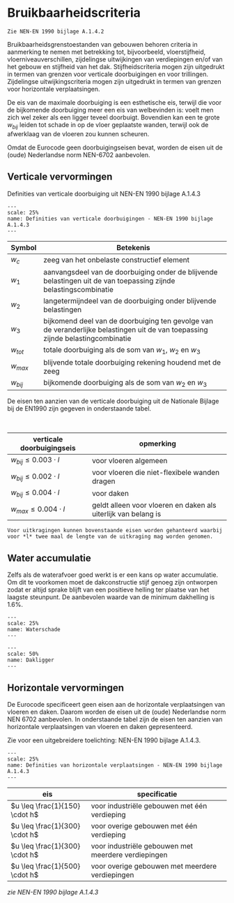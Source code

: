 # Bruikbaarheidscriteria

```{note}
Zie NEN-EN 1990 bijlage A.1.4.2
```

Bruikbaarheidsgrenstoestanden van gebouwen behoren criteria in aanmerking te nemen met betrekking tot, bijvoorbeeld, vloerstijfheid, vloerniveauverschillen, zijdelingse uitwijkingen van verdiepingen en/of van het gebouw en stijfheid van het dak. Stijfheidscriteria mogen zijn uitgedrukt in termen van grenzen voor verticale doorbuigingen en voor trillingen. Zijdelingse uitwijkingscriteria mogen zijn uitgedrukt in termen van grenzen voor horizontale verplaatsingen.

De eis van de maximale doorbuiging is een esthetische eis, terwijl die voor de bijkomende doorbuiging meer een eis van welbevinden is: voelt men zich wel zeker als een ligger teveel doorbuigt. Bovendien kan een te grote $w_{bij}$ leiden tot schade in op de vloer geplaatste wanden, terwijl ook de afwerklaag van de vloeren zou kunnen scheuren.

Omdat de Eurocode geen doorbuigingseisen bevat, worden de eisen uit de (oude) Nederlandse norm NEN-6702 aanbevolen.

## Verticale vervormingen
Definities van verticale doorbuiging uit NEN-EN 1990 bijlage A.1.4.3

```{figure} Images/Definities_van_verticale_doorbuigingen.png
---
scale: 25%
name: Definities van verticale doorbuigingen - NEN-EN 1990 bijlage A.1.4.3
---
```

| Symbol | Betekenis |
|--------|-----------|
| $w_c$ | zeeg van het onbelaste constructief element |
| $w_1$ | aanvangsdeel van de doorbuiging onder de blijvende belastingen uit de van toepassing zijnde belastingscombinatie |
| $w_2$ | langetermijndeel van de doorbuiging onder blijvende belastingen |
| $w_3$ | bijkomend deel van de doorbuiging ten gevolge van de veranderlijke belastingen uit de van toepassing zijnde belastingcombinatie |
| $w_{tot}$ | totale doorbuiging als de som van $w_1$, $w_2$ en $w_3$ |
| $w_{max}$ | blijvende totale doorbuiging rekening houdend met de zeeg |
| $w_{bij}$ | bijkomende doorbuiging als de som van $w_2$ en $w_3$ |

De eisen ten aanzien van de verticale doorbuiging uit de Nationale Bijlage bij de EN1990 zijn gegeven in onderstaande tabel.

<br>

| verticale doorbuigingseis | opmerking |
|---------------------------|-----------|
| $w_{bij} \leq 0.003 \cdot l$ | voor vloeren algemeen |
| $w_{bij} \leq 0.002 \cdot l$ | voor vloeren die niet-flexibele wanden dragen |
| $w_{bij} \leq 0.004 \cdot l$ | voor daken |
| $w_{max} \leq 0.004 \cdot l$ | geldt alleen voor vloeren en daken als uiterlijk van belang is |

```{note}
Voor uitkragingen kunnen bovenstaande eisen worden gehanteerd waarbij voor *l* twee maal de lengte van de uitkraging mag worden genomen.
```


## Water accumulatie
Zelfs als de waterafvoer goed werkt is er een kans op water accumulatie. Om dit te voorkomen moet de dakconstructie stijf genoeg zijn ontworpen zodat er altijd sprake blijft van een positieve helling ter plaatse van het laagste steunpunt. De aanbevolen waarde van de minimum dakhelling is 1.6%.

```{figure} Images/waterschade.jpg
---
scale: 25%
name: Waterschade
---
```

```{figure} Images/dakligger.jpg
---
scale: 50%
name: Dakligger
---
```


## Horizontale vervormingen
De Eurocode specificeert geen eisen aan de horizontale verplaatsingen van vloeren en daken. Daarom worden de eisen uit de (oude) Nederlandse norm NEN 6702 aanbevolen. In onderstaande tabel zijn de eisen ten aanzien van horizontale verplaatsingen van vloeren en daken gepresenteerd.

Zie voor een uitgebreidere toelichting: NEN-EN 1990 bijlage A.1.4.3.


```{figure} Images/Definitie_van_horizontale_verplaatsingen.png
---
scale: 25%
name: Definities van horizontale verplaatsingen - NEN-EN 1990 bijlage A.1.4.3
---
```


| eis | specificatie |
|-----|--------------|
| $u \leq \frac{1}{150} \cdot h$ | voor industriële gebouwen met één verdieping |
| $u \leq \frac{1}{300} \cdot h$ | voor overige gebouwen met één verdieping |
| $u \leq \frac{1}{300} \cdot h$ | voor industriële gebouwen met meerdere verdiepingen |
| $u \leq \frac{1}{500} \cdot h$ | voor overige gebouwen met meerdere verdiepingen |

*zie NEN-EN 1990 bijlage A.1.4.3*
